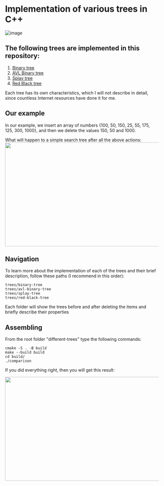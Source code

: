 # Implementation of various trees in C++
![image](https://github.com/zpnst/different-trees/assets/105946529/69fb44f1-a6a6-47ef-b55c-91d26c05cceb)
## The following trees are implemented in this repository:
  1. [Binary tree](trees/binary-tree)
  2. [AVL Binary tree](trees/avl-binary-tree)
  3. [Splay tree](trees/splay-tree)
  4. [Red Black tree](trees/red-black-tree)

Each tree has its own characteristics, which I will not describe in detail, since countless Internet resources have done it for me.

## Our example
In our example, we insert an array of numbers {100, 50, 150, 25, 55, 175, 125, 300, 1000}, and then we delete the values 150, 50 and 1000.

What will happen to a simple search tree after all the above actions:
<img src="https://github.com/zpnst/different-trees/assets/105946529/6183d771-7ab7-4546-81f1-de63a3915877" width="620" height="340">

## Navigation

To learn more about the implementation of each of the trees and their brief description, follow these paths (I recommend in this order):

```
trees/binary-tree
trees/avl-binary-tree
trees/splay-tree
trees/red-black-tree
```

Each folder will show the trees before and after deleting the items and briefly describe their properties

## Assembling

From the root folder "different-trees" type the following commands:

```
cmake -S . -B build
make --build build
cd build/
./comparison
```

If you did everything right, then you will get this result:

<img src="https://github.com/zpnst/different-trees/assets/105946529/3cee1e15-f021-4b26-b477-5c0adcc6d032" width="620" height="340">
